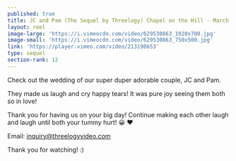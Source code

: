 ```yaml
---
published: true
title: JC and Pam (The Sequel by Threelogy) Chapel on the Hill - March 2017
layout: reel
image-large: 'https://i.vimeocdn.com/video/629530863_1920x700.jpg'
image-small: 'https://i.vimeocdn.com/video/629530863_750x500.jpg'
link: 'https://player.vimeo.com/video/213198653'
type: sequel
section-rank: 12
---
```

Check out the wedding of our super duper adorable couple, JC and Pam.

They made us laugh and cry happy tears! It was pure joy seeing them both so in love!

Thank you for having us on your big day! Continue making each other laugh and laugh until both your tummy hurt! 😀 ❤

Email: inquiry@threelogyvideo.com

Thank you for watching! :)